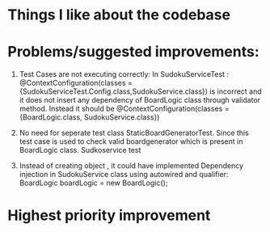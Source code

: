 # Things I like about the codebase


# Problems/suggested improvements:
1. Test Cases are not executing correctly:
In SudokuServiceTest : @ContextConfiguration(classes = {SudokuServiceTest.Config.class,SudokuService.class}) is incorrect and it does not insert any dependency of BoardLogic class through validator method.
Instead it should be @ContextConfiguration(classes = {BoardLogic.class, SudokuService.class})

2. No need for seperate test class StaticBoardGeneratorTest. Since this test case is used to check valid boardgenerator which is present in BoardLogic class.
Sudkoservice test 
3. Instead of creating object , it could have implemented Dependency injection in SudokuService class using autowired and qualifier:
 BoardLogic boardLogic = new BoardLogic();


 


# Highest priority improvement
